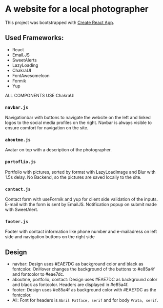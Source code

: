 # A website for a local photographer

This project was bootstrapped with [Create React App](https://github.com/facebook/create-react-app).

## Used Frameworks:

- React
- Email.JS
- SweetAlerts
- LazyLoading
- ChakraUI
- FontAwesomeIcon
- Formik
- Yup

ALL COMPONENTS USE ChakraUI

### `navbar.js`
Navigationbar with buttons to navigate the website on the left and linked logos to the social media profiles on the right. Navbar is always visible to ensure comfort for navigation on the site.

### `aboutme.js`
Avatar on top with a description of the photographer.

### `portoflio.js`
Portfolio with pictures, sorted by format with LazyLoadImage and Blur with 1.5s delay. No Backend, so the pictures are saved locally to the site.

### `contact.js`
Contact form with useFormik and yup for client side validation of the inputs. E-mail with the form is sent by EmailJS. Notification popup on submit made with SweetAlert.

### `footer.js`
Footer with contact information like phone number and e-mailadress on left side and navigation buttons on the right side

## Design
- navbar: Design uses #EAE7DC as background color and black as fontcolor. OnHover changes the background of the buttons to #e85a4f and fontcolor to #eae7dc.
- aboutme, portfolio, contact: Design uses #EAE7DC as background color and black as fontcolor. Headers are displayed in #e85a4f.
- footer: Design uses #e85a4f as background color with #EAE7DC as the fontcolor.
- All: Font for headers is `Abril Fatface, serif` and for body `Prata, serif`.
